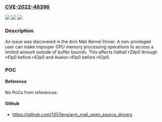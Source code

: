 ### [CVE-2022-46396](https://cve.mitre.org/cgi-bin/cvename.cgi?name=CVE-2022-46396)
![](https://img.shields.io/static/v1?label=Product&message=n%2Fa&color=blue)
![](https://img.shields.io/static/v1?label=Version&message=n%2Fa&color=blue)
![](https://img.shields.io/static/v1?label=Vulnerability&message=n%2Fa&color=brighgreen)

### Description

An issue was discovered in the Arm Mali Kernel Driver. A non-privileged user can make improper GPU memory processing operations to access a limited amount outside of buffer bounds. This affects Valhall r29p0 through r41p0 before r42p0 and Avalon r41p0 before r42p0.

### POC

#### Reference
No PoCs from references.

#### Github
- https://github.com/1337eng/arm_mali_open_source_drivers

